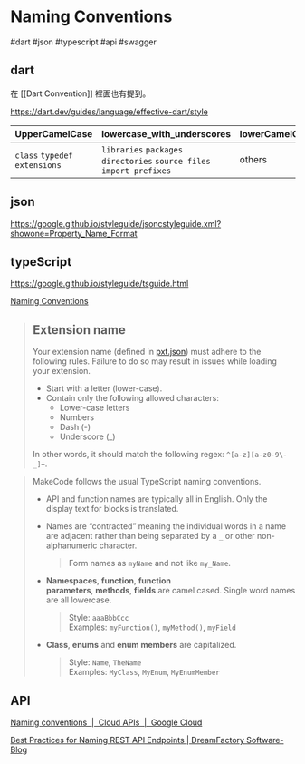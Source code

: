 # Naming Conventions

#dart #json #typescript  #api #swagger

## dart

在 [[Dart Convention]] 裡面也有提到。

https://dart.dev/guides/language/effective-dart/style

| UpperCamelCase                 | lowercase_with_underscores                                             | lowerCamelCase |
| ------------------------------ | ---------------------------------------------------------------------- | -------------- |
| `class` `typedef` `extensions` | `libraries` `packages` `directories`  `source files` `import prefixes` | others         |

## json

https://google.github.io/styleguide/jsoncstyleguide.xml?showone=Property_Name_Format

## typeScript

https://google.github.io/styleguide/tsguide.html

[Naming Conventions](https://makecode.com/extensions/naming-conventions)

> ## Extension name
> 
> Your extension name (defined in [pxt.json](https://makecode.com/extensions/pxt-json.md)) must adhere to the following rules. Failure to do so may result in issues while loading your extension.
> 
> - Start with a letter (lower-case).
> - Contain only the following allowed characters:
>   - Lower-case letters
>   - Numbers
>   - Dash (-)
>   - Underscore (_)
> 
> In other words, it should match the following regex: `^[a-z][a-z0-9\-_]+`.

> MakeCode follows the usual TypeScript naming conventions.
> 
> - API and function names are typically all in English. Only the display text for blocks is translated.
> 
> - Names are “contracted” meaning the individual words in a name are adjacent rather than being separated by a `_` or other non-alphanumeric character.
>   
>   > Form names as `myName` and not like `my_Name`.
> 
> - **Namespaces**, **function**, **function parameters**, **methods**, **fields** are camel cased. Single word names are all lowercase.
>   
>   > Style: `aaaBbbCcc`  
>   > Examples: `myFunction()`, `myMethod()`, `myField`
> 
> - **Class**, **enums** and **enum members** are capitalized.
>   
>   > Style: `Name`, `TheName`  
>   > Examples: `MyClass`, `MyEnum`, `MyEnumMember`

## API

[Naming conventions &nbsp;|&nbsp; Cloud APIs &nbsp;|&nbsp; Google Cloud](https://cloud.google.com/apis/design/naming_convention)

[Best Practices for Naming REST API Endpoints | DreamFactory Software- Blog](https://blog.dreamfactory.com/best-practices-for-naming-rest-api-endpoints/)